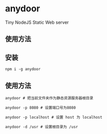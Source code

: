 # anydoor

Tiny NodeJS Static Web server

## 使用方法

## 安装

```
npm i -g anydoor
```

## 使用方法

```
anydoor # 把当前文件夹作为静态资源服务器根目录

anydoor -p 8080 # 设置端口号为8080

anydoor -p localhost # 设置 host 为 localhost

anydoor -d /usr # 设置根目录为 /usr
```
